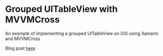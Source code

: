 # Grouped UITableView with MVVMCross

An example of implementing a grouped UITableView on iOS using Xamarin and MVVMCross

Blog post [here](https://mycoding.blog/2018/01/27/grouped-uitableviews-with-mvvmcross/)

